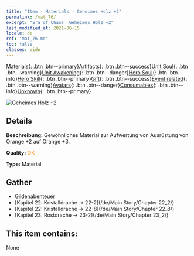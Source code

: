 ```yaml
---
title: "Item - Materials - Geheimes Holz +2"
permalink: /mat_76/
excerpt: "Era of Chaos  Geheimes Holz +2"
last_modified_at: 2021-06-15
locale: de
ref: "mat_76.md"
toc: false
classes: wide
---
```

 [Materials](/ItemsDE/){: .btn .btn--primary}[Artifacts](/ItemsDE/Artifacts/){: .btn .btn--success}[Unit Soul](/ItemsDE/UnitSoul/){: .btn .btn--warning}[Unit Awakening](/ItemsDE/UnitAwakening/){: .btn .btn--danger}[Hero Soul](/ItemsDE/HeroSoul/){: .btn .btn--info}[Hero Skill](/ItemsDE/HeroSkill/){: .btn .btn--primary}[Gift](/ItemsDE/Gift/){: .btn .btn--success}[Event related](/ItemsDE/Events/){: .btn .btn--warning}[Avatars](/ItemsDE/Avatars/){: .btn .btn--danger}[Consumables](/ItemsDE/Consumables/){: .btn .btn--info}[Unknown](/ItemsDE/Unknown/){: .btn .btn--primary}

 ![Geheimes Holz +2](/images/t/i_cailiao_mucai3.png)

## Details
 **Beschreibung:** Gewöhnliches Material zur Aufwertung von Ausrüstung von Orange +2 auf Orange +3.

 **Quality:** <span style="color: #FF8C00">OK</span>

 **Type:** Material

## Gather

*    Gildenabenteuer 
*    [Kapitel 22: Kristalldrache -> 22-2](/de/Main Story/Chapter 22_2/) 
*    [Kapitel 22: Kristalldrache -> 22-8](/de/Main Story/Chapter 22_8/) 
*    [Kapitel 23: Rostdrache -> 23-2](/de/Main Story/Chapter 23_2/) 

## This item contains:

  None

